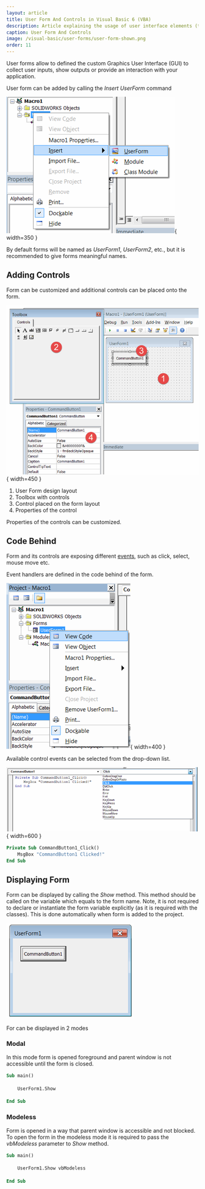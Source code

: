 ```yaml
---
layout: article
title: User Form And Controls in Visual Basic 6 (VBA)
description: Article explaining the usage of user interface elements (text box, combo box, list etc.) and forms in Visual Basic 6 (VBA)
caption: User Form And Controls
image: /visual-basic/user-forms/user-form-shown.png
order: 11
---
```

User forms allow to defined the custom Graphics User Interface (GUI) to collect user inputs, show outputs or provide an interaction with your application.

User form can be added by calling the *Insert UserForm* command

![Insert User Form](insert-user-form.png){ width=350 }

By default forms will be named as *UserForm1*, *UserForm2*, etc., but it is recommended to give forms meaningful names.

## Adding Controls

Form can be customized and additional controls can be placed onto the form.

![Layout of the user form](user-form-layout.png){ width=450 }

1. User Form design layout
1. Toolbox with controls
1. Control placed on the form layout
1. Properties of the control

Properties of the controls can be customized.

## Code Behind

Form and its controls are exposing different [events](/visual-basic/events/), such as click, select, mouse move etc.

Event handlers are defined in the code behind of the form.

![View Code command of User Form](view-code-menu-command.png){ width=400 }

Available control events can be selected from the drop-down list.

![Control events](windows-form-code-behind.png){ width=600 }

~~~vb
Private Sub CommandButton1_Click()
    MsgBox "CommandButton1 Clicked!"
End Sub
~~~

## Displaying Form

Form can be displayed by calling the *Show* method. This method should be called on the variable which equals to the form name. Note, it is not required to declare or instantiate the form variable explicitly (as it is required with the classes). This is done automatically when form is added to the project.

![User Form](user-form-shown.png)

For can be displayed in 2 modes

### Modal

In this mode form is opened foreground and parent window is not accessible until the form is closed.

~~~vb
Sub main()

    UserForm1.Show

End Sub
~~~

### Modeless

Form is opened in a way that parent window is accessible and not blocked. To open the form in the modeless mode it is required to pass the *vbModeless* parameter to *Show* method.

~~~vb
Sub main()

    UserForm1.Show vbModeless

End Sub
~~~


